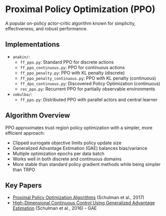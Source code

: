 # Proximal Policy Optimization (PPO)

A popular on-policy actor-critic algorithm known for simplicity, effectiveness, and robust performance.

## Implementations
- `anakin/`:
  - `ff_ppo.py`: Standard PPO for discrete actions
  - `ff_ppo_continuous.py`: PPO for continuous actions
  - `ff_ppo_penalty.py`: PPO with KL penalty (discrete)
  - `ff_ppo_penalty_continuous.py`: PPO with KL penalty (continuous)
  - `ff_dpo_continuous.py`: Discovered Policy Optimization (continuous)
  - `rec_ppo.py`: Recurrent PPO for partially observable environments
- `sebulba/`:
  - `ff_ppo.py`: Distributed PPO with parallel actors and central learner

## Algorithm Overview
PPO approximates trust region policy optimization with a simpler, more efficient approach:
- Clipped surrogate objective limits policy update size
- Generalized Advantage Estimation (GAE) balances bias/variance
- Multiple optimization epochs per data batch
- Works well in both discrete and continuous domains
- More stable than standard policy gradient methods while being simpler than TRPO

## Key Papers
- [Proximal Policy Optimization Algorithms](https://arxiv.org/abs/1707.06347) (Schulman et al., 2017)
- [High-Dimensional Continuous Control Using Generalized Advantage Estimation](https://arxiv.org/abs/1506.02438) (Schulman et al., 2016) - GAE
